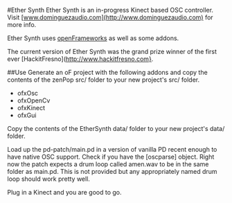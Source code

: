 #Ether Synth
Ether Synth is an in-progress Kinect based OSC controller.
Visit [www.dominguezaudio.com](http://www.dominguezaudio.com) for more info.


Ether Synth uses [openFrameworks](http://www.openframeworks.cc) as well as some addons.

The current version of Ether Synth was the grand prize winner of the first ever [HackitFresno](http://www.hackitfresno.com}.

##Use
Generate an oF project with the following addons and copy the contents of the zenPop src/ folder to your new project's src/ folder.
+ ofxOsc
+ ofxOpenCv
+ ofxKinect
+ ofxGui

Copy the contents of the EtherSynth data/ folder to your new project's data/ folder.

Load up the pd-patch/main.pd in a version of vanilla PD recent enough to have native OSC support. Check if you have the [oscparse] object. Right now the patch expects a drum loop called amen.wav to be in the same folder as main.pd. This is not provided but any appropriately named drum loop should work pretty well.

Plug in a Kinect and you are good to go.
